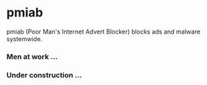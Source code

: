 # pmiab
pmiab (Poor Man's Internet Advert Blocker) blocks ads and malware systemwide.


### Men at work ...
### Under construction ...
